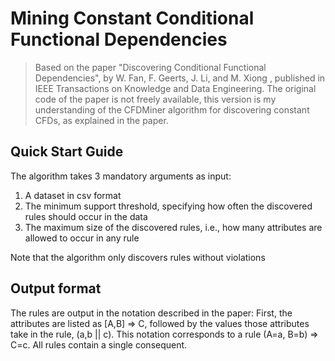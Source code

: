 # Mining Constant Conditional Functional Dependencies

> Based on the paper "Discovering Conditional Functional Dependencies", by W. Fan, F. Geerts, J. Li, and M. Xiong , published in IEEE Transactions on Knowledge and Data Engineering. The original code of the paper is not freely available, this version is my understanding of the CFDMiner algorithm for discovering constant CFDs, as explained in the paper.

## Quick Start Guide
The algorithm takes 3 mandatory arguments as input:
1. A dataset in csv format
2. The minimum support threshold, specifying how often the discovered rules should occur in the data
3. The maximum size of the discovered rules, i.e., how many attributes are allowed to occur in any rule

Note that the algorithm only discovers rules without violations


## Output format
The rules are output in the notation described in the paper: First, the attributes are listed as [A,B] => C, followed by the values those attributes take in the rule, (a,b || c). This notation corresponds to a rule (A=a, B=b) => C=c. All rules contain a single consequent.